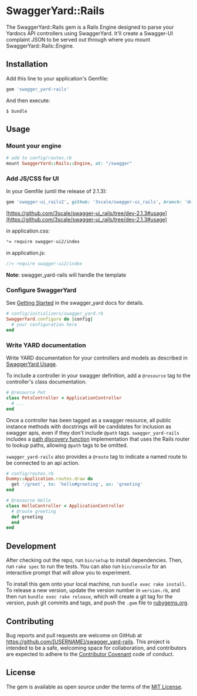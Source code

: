 # SwaggerYard::Rails

The SwaggerYard::Rails gem is a Rails Engine designed to parse your Yardocs API controllers using SwaggerYard. It'll create a Swagger-UI complaint JSON to be served out through where you mount SwaggerYard::Rails::Engine.

## Installation

Add this line to your application's Gemfile:

```ruby
gem 'swagger_yard-rails'
```

And then execute:

    $ bundle

## Usage

### Mount your engine ###

```ruby
# add to config/routes.rb
mount SwaggerYard::Rails::Engine, at: "/swagger"
```

### Add JS/CSS for UI ###

In your Gemfile (until the release of 2.1.3):

```ruby
gem 'swagger-ui_rails2', github: '3scale/swagger-ui_rails', branch: 'dev-2.1.3'
```

[https://github.com/3scale/swagger-ui_rails/tree/dev-2.1.3#usage](https://github.com/3scale/swagger-ui_rails/tree/dev-2.1.3#usage)

in application.css:

```css
*= require swagger-ui2/index
```

in application.js:

```js
//= require swagger-ui2/index
```

**Note:** swagger_yard-rails will handle the template

### Configure SwaggerYard ###

See [Getting Started] in the swagger_yard docs for details.

```ruby
# config/initializers/swagger_yard.rb
SwaggerYard.configure do |config|
  # your configuration here
end
```

[Getting Started]: https://github.com/livingsocial/swagger_yard#getting-started

### Write YARD documentation ###

Write YARD documentation for your controllers and models as described in
[SwaggerYard Usage].

To include a controller in your swagger definition, add a `@resource` tag to the
controller's class documentation.

```ruby
# @resource Pet
class PetsController < ApplicationController
  # ...
end
```

Once a controller has been tagged as a swagger resource, all public instance
methods with docstrings will be candidates for inclusion as swagger apis, even
if they don't include `@path` tags. `swagger_yard-rails` includes a
[path discovery function] implementation that uses the Rails router to lookup
paths, allowing `@path` tags to be omitted.

`swagger_yard-rails` also provides a `@route` tag to indicate a named route
to be connected to an api action.

```ruby
# config/routes.rb
Dummy::Application.routes.draw do
  get '/greet', to: 'hello#greeting', as: 'greeting'
end
```

```ruby
# @resource Hello
class HelloController < ApplicationController
  # @route greeting
  def greeting
  end
end
```

[SwaggerYard Usage]: https://github.com/livingsocial/swagger_yard#swaggeryard-usage
[path discovery function]: https://github.com/livingsocial/swagger_yard#path-discovery-function

## Development

After checking out the repo, run `bin/setup` to install dependencies. Then, run `rake spec` to run the tests. You can also run `bin/console` for an interactive prompt that will allow you to experiment.

To install this gem onto your local machine, run `bundle exec rake install`. To release a new version, update the version number in `version.rb`, and then run `bundle exec rake release`, which will create a git tag for the version, push git commits and tags, and push the `.gem` file to [rubygems.org](https://rubygems.org).

## Contributing

Bug reports and pull requests are welcome on GitHub at https://github.com/[USERNAME]/swagger_yard-rails. This project is intended to be a safe, welcoming space for collaboration, and contributors are expected to adhere to the [Contributor Covenant](contributor-covenant.org) code of conduct.

## License

The gem is available as open source under the terms of the [MIT License](http://opensource.org/licenses/MIT).

